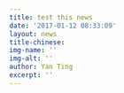 ```yaml
---
title: test this news
date: '2017-01-12 08:33:09'
layout: news
title-chinese: 
img-name: ''
img-alt: ''
author: Yan Ting
excerpt: ''
---
```

